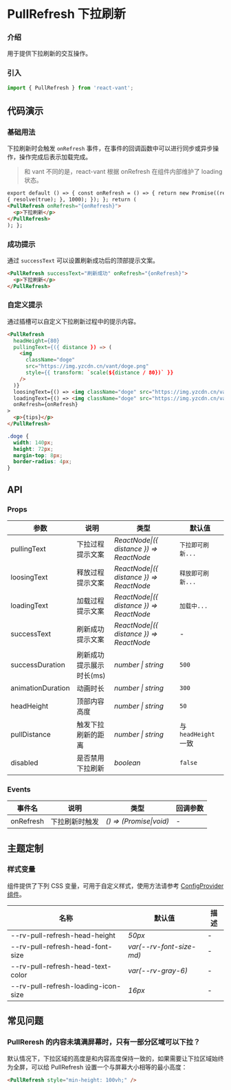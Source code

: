 # PullRefresh 下拉刷新

### 介绍

用于提供下拉刷新的交互操作。

### 引入

```js
import { PullRefresh } from 'react-vant';
```

## 代码演示

### 基础用法

下拉刷新时会触发 `onRefresh` 事件，在事件的回调函数中可以进行同步或异步操作，操作完成后表示加载完成。

> 和 vant 不同的是，react-vant 根据 onRefresh 在组件内部维护了 loading 状态。

```html
export default () => { const onRefresh = () => { return new Promise((resolve) => { setTimeout(() =>
{ resolve(true); }, 1000); }); }; return (
<PullRefresh onRefresh="{onRefresh}">
  <p>下拉刷新</p>
</PullRefresh>
); };
```

### 成功提示

通过 `successText` 可以设置刷新成功后的顶部提示文案。

```html
<PullRefresh successText="刷新成功" onRefresh="{onRefresh}">
  <p>下拉刷新</p>
</PullRefresh>
```

### 自定义提示

通过插槽可以自定义下拉刷新过程中的提示内容。

```html
<PullRefresh
  headHeight={80}
  pullingText={({ distance }) => (
    <img
      className="doge"
      src="https://img.yzcdn.cn/vant/doge.png"
      style={{ transform: `scale(${distance / 80})` }}
    />
  )}
  loosingText={() => <img className="doge" src="https://img.yzcdn.cn/vant/doge.png" />}
  loadingText={() => <img className="doge" src="https://img.yzcdn.cn/vant/doge-fire.jpg" />}
  onRefresh={onRefresh}
>
  <p>{tips}</p>
</PullRefresh>
```

```css
.doge {
  width: 140px;
  height: 72px;
  margin-top: 8px;
  border-radius: 4px;
}
```

## API

### Props

| 参数 | 说明 | 类型 | 默认值 |
| --- | --- | --- | --- |
| pullingText | 下拉过程提示文案 | _ReactNode\|({ distance }) => ReactNode_ | `下拉即可刷新...` |
| loosingText | 释放过程提示文案 | _ReactNode\|({ distance }) => ReactNode_ | `释放即可刷新...` |
| loadingText | 加载过程提示文案 | _ReactNode\|({ distance }) => ReactNode_ | `加载中...` |
| successText | 刷新成功提示文案 | _ReactNode\|({ distance }) => ReactNode_ | - |
| successDuration | 刷新成功提示展示时长(ms) | _number \| string_ | `500` |
| animationDuration | 动画时长 | _number \| string_ | `300` |
| headHeight | 顶部内容高度 | _number \| string_ | `50` |
| pullDistance | 触发下拉刷新的距离 | _number \| string_ | 与 `headHeight` 一致 |
| disabled | 是否禁用下拉刷新 | _boolean_ | `false` |

### Events

| 事件名    | 说明           | 类型                    | 回调参数 |
| --------- | -------------- | ----------------------- | -------- |
| onRefresh | 下拉刷新时触发 | _() => (Promise\|void)_ | -        |

## 主题定制

### 样式变量

组件提供了下列 CSS 变量，可用于自定义样式，使用方法请参考 [ConfigProvider 组件](#/zh-CN/config-provider)。

| 名称                                | 默认值                   | 描述 |
| ----------------------------------- | ------------------------ | ---- |
| --rv-pull-refresh-head-height       | _50px_                   | -    |
| --rv-pull-refresh-head-font-size    | _var(--rv-font-size-md)_ | -    |
| --rv-pull-refresh-head-text-color   | _var(--rv-gray-6)_       | -    |
| --rv-pull-refresh-loading-icon-size | _16px_                   | -    |

## 常见问题

### PullReresh 的内容未填满屏幕时，只有一部分区域可以下拉？

默认情况下，下拉区域的高度是和内容高度保持一致的，如果需要让下拉区域始终为全屏，可以给 PullRefresh 设置一个与屏幕大小相等的最小高度：

```html
<PullRefresh style="min-height: 100vh;" />
```
